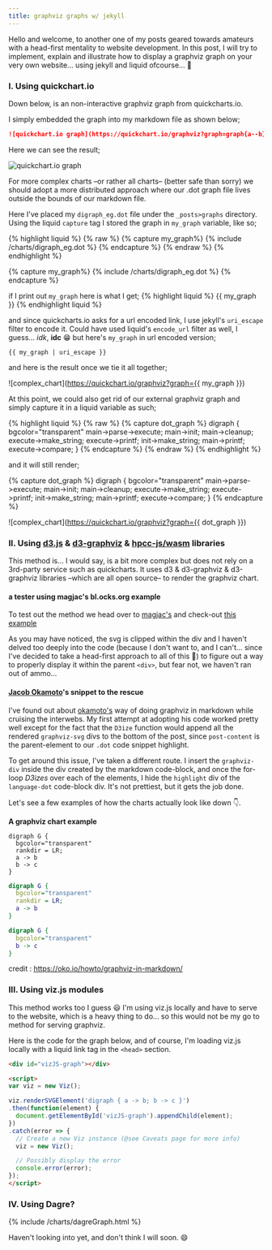 ```yaml
---
title: graphviz graphs w/ jekyll
---
```

Hello and welcome, to another one of my posts geared towards amateurs with a head-first mentality to website development.
In this post, I will try to implement, explain and illustrate how to display a graphviz graph on your very own website... using jekyll and liquid ofcourse... 😬

### I. Using quickchart.io
Down below, is an non-interactive graphviz graph from quickcharts.io.

I simply embedded the graph into my markdown file as shown below;

```markdown
![quickchart.io graph](https://quickchart.io/graphviz?graph=graph{a--b})
```
Here we can see the result;

![quickchart.io graph](https://quickchart.io/graphviz?graph=graph{a--b})

For more complex charts –or rather all charts– (better safe than sorry) we should adopt a more distributed approach where our .dot graph file lives outside the bounds of our markdown file.

Here I've placed my `digraph_eg.dot` file under the `_posts>graphs` directory. Using the liquid `capture` tag I stored the graph in `my_graph` variable, like so;

{% highlight liquid %}
{% raw %}
{% capture my_graph%}
{% include /charts/digraph_eg.dot %}
{% endcapture %}
{% endraw %}
{% endhighlight %}

{% capture my_graph%}
{% include /charts/digraph_eg.dot %}
{% endcapture %}

if I print out `my_graph` here is what I get; 
{% highlight liquid %}
{{ my_graph }}
{% endhighlight liquid %}

and since quickcharts.io asks for a url encoded link, I use jekyll's `uri_escape` filter to encode it. Could have used liquid's `encode_url` filter as well, I guess... *idk*, **idc** 😁 but here's `my_graph` in url encoded version;
```
{{ my_graph | uri_escape }}
```

and here is the result once we tie it all together;

![complex_chart](https://quickchart.io/graphviz?graph={{ my_graph }})

At this point, we could also get rid of our external graphviz graph and simply capture it in a liquid variable as such;

{% highlight liquid %}
{% raw %}
{% capture dot_graph %} 
digraph {
  bgcolor="transparent"
  main->parse->execute;
  main->init;
  main->cleanup;
  execute->make_string;
  execute->printf;
  init->make_string;
  main->printf;
  execute->compare;
}
{% endcapture %}
{% endraw %}
{% endhighlight %}

and it will still render;

{% capture dot_graph %} 
digraph {
  bgcolor="transparent"
  main->parse->execute;
  main->init;
  main->cleanup;
  execute->make_string;
  execute->printf;
  init->make_string;
  main->printf;
  execute->compare;
}
{% endcapture %}

![complex_chart](https://quickchart.io/graphviz?graph={{ dot_graph }})

### II. Using [d3.js](https://github.com/d3/d3) & [d3-graphviz](https://github.com/magjac/d3-graphviz) & [hpcc-js/wasm](https://github.com/hpcc-systems/hpcc-js-wasm) libraries

This method is... I would say, is a bit more complex but does not rely on a 3rd-party service such as quickcharts. It uses d3 & d3-graphviz & d3-graphviz libraries –which are all open source– to render the graphviz chart.

#### a tester using magjac's bl.ocks.org example
To test out the method we head over to [magjac's](https://github.com/magjac/d3-graphviz) and check-out [this example](https://bl.ocks.org/magjac/a23d1f1405c2334f288a9cca4c0ef05b)

<div class="graphviz-svg" style="text-align: center;"></div>
<script>
d3.select(".graphviz-svg").graphviz()
  .renderDot('digraph { graph [bgcolor=transparent;] a -> b}');
</script>

As you may have noticed, the svg is clipped within the div and  I haven't delved too deeply into the code (because I don't want to, and I can't... since I've decided to take a head-first approach to all of this 😬) to figure out a way to properly display it within the parent `<div>`, but fear not, we haven't ran out of ammo...

#### [Jacob Okamoto](https://oko.io/)'s snippet to the rescue
I've found out about [okamoto's](https://oko.io/howto/graphviz-in-markdown/) way of doing graphviz in markdown while cruising the interwebs. My first attempt at adopting his code worked pretty well except for the fact that the `D3ize` function would append all the rendered `graphviz-svg` divs to the bottom of the post, since `post-content` is the parent-element to our `.dot` code snippet highlight.

To get around this issue, I've taken a different route. I insert the `graphviz-div` inside the div created by the markdown code-block, and once the for-loop *D3izes* over each of the elements, I hide the `highlight` div of the `language-dot` code-block div. It's not prettiest, but it gets the job done.

Let's see a few examples of how the charts actually look like down 👇.

**A graphviz chart example**
```
digraph G {
  bgcolor="transparent"
  rankdir = LR;
  a -> b
  b -> c
}
```

```dot
digraph G {
  bgcolor="transparent"
  rankdir = LR;
  a -> b
}
```

```dot
digraph G {
  bgcolor="transparent"
  b -> c 
}
```

credit : <https://oko.io/howto/graphviz-in-markdown/>



### III. Using viz.js modules

This method works too I guess 😃 I'm using viz.js locally and have to serve to the website, which is a heavy thing to do... so this would not be my go to method for serving graphviz.

Here is the code for the graph below, and of course, I'm loading viz.js locally with a liquid link tag in the `<head>` section.

```html
<div id="vizJS-graph"></div>

<script>
var viz = new Viz();

viz.renderSVGElement('digraph { a -> b; b -> c }')
.then(function(element) {
  document.getElementById('vizJS-graph').appendChild(element);
})
.catch(error => {
  // Create a new Viz instance (@see Caveats page for more info)
  viz = new Viz();

  // Possibly display the error
  console.error(error);
});
</script>
```

<div id="vizJS-graph"></div>

<script>
var viz = new Viz();

viz.renderSVGElement('digraph { a -> b; b -> c }')
.then(function(element) {
  document.getElementById('vizJS-graph').appendChild(element);
})
.catch(error => {
  // Create a new Viz instance (@see Caveats page for more info)
  viz = new Viz();

  // Possibly display the error
  console.error(error);
});
</script>

### IV. Using Dagre?

{% include /charts/dagreGraph.html %}

Haven't looking into yet, and don't think I will soon. 😄